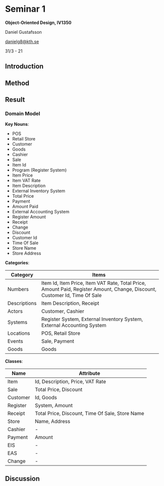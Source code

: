 # Seminar 1
**Object-Oriented Design, IV1350**

Daniel Gustafsson

danielg8@kth.se

31/3 - 21

## Introduction

## Method

## Result

### Domain Model
**Key Nouns**:
- POS
- Retail Store
- Customer
- Goods
- Cashier
- Sale
- Item Id
- Program (Register System)
- Item Price
- Item VAT Rate
- Item Description
- External Inventory System
- Total Price
- Payment
- Amount Paid
- External Accounting System
- Register Amount
- Receipt
- Change
- Discount
- Customer Id
- Time Of Sale
- Store Name
- Store Address

**Categories**:

| Category     | Items           |
|--------------|-----------------|
| Numbers      | Item Id, Item Price, Item VAT Rate, Total Price, Amount Paid, Register Amount, Change, Discount, Customer Id, Time Of Sale|
| Descriptions | Item Description, Receipt |
| Actors       | Customer, Cashier |
| Systems      | Register System, External Inventory System, External Accounting System |
| Locations    | POS, Retail Store |
| Events       | Sale, Payment   |
| Goods        | Goods |

**Classes**:

| Name | Attribute |
|------|----------|
| Item | Id, Description, Price, VAT Rate |
| Sale | Total Price, Discount |
| Customer | Id, Goods |
| Register | System, Amount | 
| Receipt | Total Price, Discount, Time Of Sale, Store Name |
| Store | Name, Address |
| Cashier | - | 
| Payment | Amount |
| EIS | - |
| EAS | - |
| Change | - |


## Discussion

